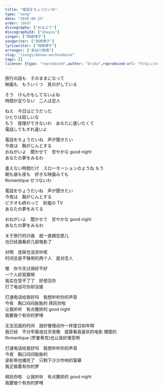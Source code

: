 ```yaml
---
title: "電話をちょうだいね"
type: "song"
date: "2010-08-25"
order: 10607
discography: ["おはよう"]
discographyId: ["ohayou"]
singer: ["岡崎律子"]
songwriter: ["岡崎律子"]
lyricwriter: ["岡崎律子"]
arranger: ["長谷川智樹"]
slug: "/songs/denwa-wochoudaine"
tags: []
license: {type: "reproduced",author: "Orika",reproduced-url: "http://orikamushi.myweb.hinet.net/",reproduced-website: "織歌蟲網站"}
---
```


旅行の話も　そのままになって   
映画も　もういくつ　見のがしている   
  
そう　けんかもしてないよね   
時間が足りない　二人は恋人   
  
ねえ　今日はどうだった   
ひとりは寂しいな   
もう　我慢ができないわ　あなたに逢いたくて   
電話してもすれ違いよ   
  
電話をちょうだいね　声が聞きたい   
今夜は　胸がじんとする   
おねがいよ　聞かせて　甘やかな good night   
あなたの夢をみるわ   
  
逢えない時間だけ　スローモーションのようね もう　  
朝も昼も夜も　好きな映画みても   
Romantique せつないわ   
  
電話をちょうだいね　声が聞きたい   
今夜は　胸がじんとする   
ビデオも終わって　砂嵐の TV   
あなたの夢をみてる   
  
おねがいよ　聞かせて　甘やかな good night   
あなたの夢をみるわ  
  
  <!-- 翻译 -->

关于旅行的计画　就一直搁在那儿   
也已经漏看好几部电影了   
  
对啊　连架也没空吵呢   
时间总是不够用的两个人　是对恋人   
  
哪　你今天过得好不好   
一个人好寂寞啊   
我实在受不了了　好想见你   
打了电话可你却没接   
  
打通电话给我好吗　我想听听你的声音   
今夜　胸口闷闷胀胀的 拜託你啦　  
让我听听　有点撒娇的 good night   
我要做个有你的梦唷   
  
无法见面的时间　就好像慢动作一样度日如年啊   
我已经　不分早晨或白天夜晚　就算看我喜欢的电影 裡面的   
Romantique (罗曼蒂克)也让我好难受啊   
  
打通电话给我好吗　我想听听你的声音   
今夜　胸口闷闷胀胀的   
录影带也播完了　只剩下沙沙作响的萤幕   
我正做着有你的梦   
  
拜託你啦　让我听听　有点撒娇的 good night   
我要做个有你的梦唷
